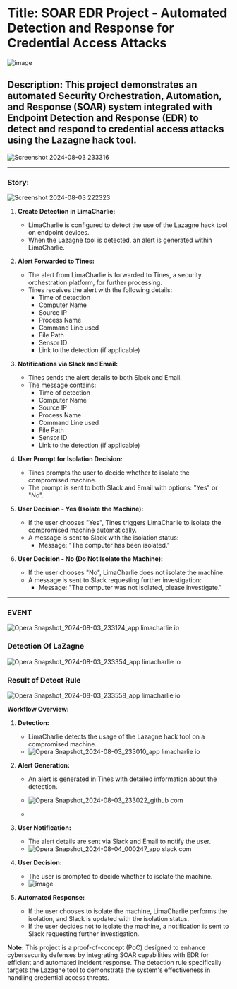 # **Title:** SOAR EDR Project - Automated Detection and Response for Credential Access Attacks

![image](https://github.com/user-attachments/assets/9be0f952-48aa-434f-90b7-b85bf316e52b)

## **Description:** This project demonstrates an automated Security Orchestration, Automation, and Response (SOAR) system integrated with Endpoint Detection and Response (EDR) to detect and respond to credential access attacks using the Lazagne hack tool.
![Screenshot 2024-08-03 233316](https://github.com/user-attachments/assets/9b0ce437-d28f-4770-9f05-6d68e95cd751)


----------

### **Story:**


![Screenshot 2024-08-03 222323](https://github.com/user-attachments/assets/8ade0ed6-284f-44d9-84c6-19b8148c256d)


1.  **Create Detection in LimaCharlie:**
    
    -   LimaCharlie is configured to detect the use of the Lazagne hack tool on endpoint devices.
    -   When the Lazagne tool is detected, an alert is generated within LimaCharlie.
2.  **Alert Forwarded to Tines:**
    
    -   The alert from LimaCharlie is forwarded to Tines, a security orchestration platform, for further processing.
    -   Tines receives the alert with the following details:
        -   Time of detection
        -   Computer Name
        -   Source IP
        -   Process Name
        -   Command Line used
        -   File Path
        -   Sensor ID
        -   Link to the detection (if applicable)
3.  **Notifications via Slack and Email:**
    
    -   Tines sends the alert details to both Slack and Email.
    -   The message contains:
        -   Time of detection
        -   Computer Name
        -   Source IP
        -   Process Name
        -   Command Line used
        -   File Path
        -   Sensor ID
        -   Link to the detection (if applicable)
4.  **User Prompt for Isolation Decision:**
    
    -   Tines prompts the user to decide whether to isolate the compromised machine.
    -   The prompt is sent to both Slack and Email with options: "Yes" or "No".
5.  **User Decision - Yes (Isolate the Machine):**
    
    -   If the user chooses "Yes", Tines triggers LimaCharlie to isolate the compromised machine automatically.
    -   A message is sent to Slack with the isolation status:
        -   Message: "The computer <computer> has been isolated."
6.  **User Decision - No (Do Not Isolate the Machine):**
    
    -   If the user chooses "No", LimaCharlie does not isolate the machine.
    -   A message is sent to Slack requesting further investigation:
        -   Message: "The computer <computer> was not isolated, please investigate."

----------
### **EVENT**

![Opera Snapshot_2024-08-03_233124_app limacharlie io](https://github.com/user-attachments/assets/d7a96611-bc43-490c-95ae-3b0f75030e7e)

### **Detection Of LaZagne**

![Opera Snapshot_2024-08-03_233354_app limacharlie io](https://github.com/user-attachments/assets/96325267-48c0-4132-8851-d3d60ef8250e)

### **Result of Detect Rule**

![Opera Snapshot_2024-08-03_233558_app limacharlie io](https://github.com/user-attachments/assets/69a4caf8-7919-4c34-8bce-13f3860ce4cc)


**Workflow Overview:**

1.  **Detection:**
    -   LimaCharlie detects the usage of the Lazagne hack tool on a compromised machine.
    -   ![Opera Snapshot_2024-08-03_233010_app limacharlie io](https://github.com/user-attachments/assets/74034d99-b51a-4f4d-a2bc-e4a24945ff0d)

2.  **Alert Generation:**
    -   An alert is generated in Tines with detailed information about the detection.
    -   ![Opera Snapshot_2024-08-03_233022_github com](https://github.com/user-attachments/assets/a75a3233-9f20-4b1d-a314-3ae2eed018d1)

    -   
3.  **User Notification:**
    -   The alert details are sent via Slack and Email to notify the user.
    -   ![Opera Snapshot_2024-08-04_000247_app slack com](https://github.com/user-attachments/assets/09c3ee40-ff3e-4a99-af8f-94c777f5870b)

4.  **User Decision:**
    -   The user is prompted to decide whether to isolate the machine.
    -   ![image](https://github.com/user-attachments/assets/799051ee-15a2-4f10-93f6-f77d2c295b22)

5.  **Automated Response:**
    -   If the user chooses to isolate the machine, LimaCharlie performs the isolation, and Slack is updated with the isolation status.
    -   If the user decides not to isolate the machine, a notification is sent to Slack requesting further investigation.

**Note:** This project is a proof-of-concept (PoC) designed to enhance cybersecurity defenses by integrating SOAR capabilities with EDR for efficient and automated incident response. The detection rule specifically targets the Lazagne tool to demonstrate the system's effectiveness in handling credential access threats.
